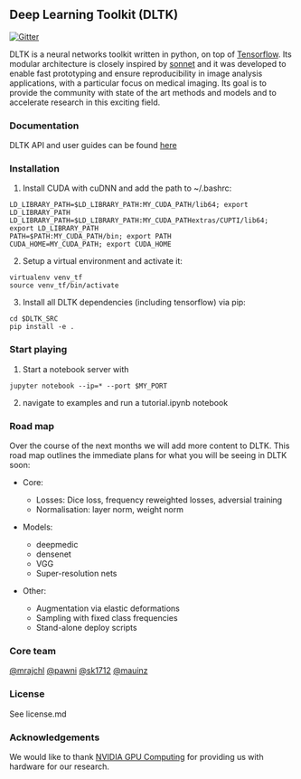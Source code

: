 ## Deep Learning Toolkit (DLTK)
[![Gitter](https://badges.gitter.im/DLTK/DLTK.svg)](https://gitter.im/DLTK/DLTK?utm_source=badge&utm_medium=badge&utm_campaign=pr-badge)

DLTK is a neural networks toolkit written in python, on top of [Tensorflow](https://github.com/tensorflow/tensorflow). Its modular architecture is closely inspired by [sonnet](https://github.com/deepmind/sonnet) and it was developed to enable fast prototyping and ensure reproducibility in image analysis applications, with a particular focus on medical imaging. Its goal is  to provide the community with state of the art methods and models and to accelerate research in this exciting field.

### Documentation
DLTK API and user guides can be found [here](https://dltk.github.io/)


### Installation
1. Install CUDA with cuDNN and add the path to ~/.bashrc:

```shell
LD_LIBRARY_PATH=$LD_LIBRARY_PATH:MY_CUDA_PATH/lib64; export LD_LIBRARY_PATH
LD_LIBRARY_PATH=$LD_LIBRARY_PATH:MY_CUDA_PATHextras/CUPTI/lib64; export LD_LIBRARY_PATH
PATH=$PATH:MY_CUDA_PATH/bin; export PATH
CUDA_HOME=MY_CUDA_PATH; export CUDA_HOME
```

2. Setup a virtual environment and activate it:

```shell
virtualenv venv_tf
source venv_tf/bin/activate
```

3. Install all DLTK dependencies (including tensorflow) via pip:

```shell
cd $DLTK_SRC
pip install -e .
```

### Start playing
1. Start a notebook server with
```shell
jupyter notebook --ip=* --port $MY_PORT
```
 
2. navigate to examples and run a tutorial.ipynb notebook 

### Road map 
Over the course of the next months we will add more content to DLTK. This road map outlines the immediate plans for what you will be seeing in DLTK soon:

* Core:
  * Losses: Dice loss, frequency reweighted losses, adversial training
  * Normalisation: layer norm, weight norm

* Models:
  * deepmedic
  * densenet
  * VGG
  * Super-resolution nets

* Other:
  * Augmentation via elastic deformations
  * Sampling with fixed class frequencies
  * Stand-alone deploy scripts
    
### Core team
[@mrajchl](https://github.com/mrajchl)
[@pawni](https://github.com/pawni)
[@sk1712](https://github.com/sk1712)
[@mauinz](https://github.com/mauinz)

### License
See license.md

### Acknowledgements
We would like to thank [NVIDIA GPU Computing](http://www.nvidia.com/) for providing us with hardware for our research. 



